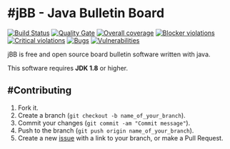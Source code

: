 #jBB - Java Bulletin Board
=================================
[![Build Status](http://vps289371.ovh.net:8000/buildStatus/icon?job=jBB%200.5.0-RC%20Build)](http://vps289371.ovh.net:8000/job/jBB%200.5.0-RC%20Build/) 
[![Quality Gate](http://vps289371.ovh.net:9000/api/badges/gate?key=org.jbb:jbb-parent:0.5.0-RC)](http://vps289371.ovh.net:9000/overview?id=org.jbb%3Ajbb-parent%3A0.5.0-RC)
[![Overall coverage](http://vps289371.ovh.net:9000/api/badges/measure?key=org.jbb:jbb-parent:0.5.0-RC&metric=overall_coverage&blinking=true)](http://vps289371.ovh.net:9000/overview?id=org.jbb%3Ajbb-parent%3A0.5.0-RC) 
[![Blocker violations](http://vps289371.ovh.net:9000/api/badges/measure?key=org.jbb:jbb-parent:0.5.0-RC&metric=blocker_violations&blinking=true)](http://vps289371.ovh.net:9000/overview?id=org.jbb%3Ajbb-parent%3A0.5.0-RC) 
[![Critical violations](http://vps289371.ovh.net:9000/api/badges/measure?key=org.jbb:jbb-parent:0.5.0-RC&metric=critical_violations&blinking=true)](http://vps289371.ovh.net:9000/overview?id=org.jbb%3Ajbb-parent%3A0.5.0-RC) 
[![Bugs](http://vps289371.ovh.net:9000/api/badges/measure?key=org.jbb:jbb-parent:0.5.0-RC&metric=bugs&blinking=true)](http://vps289371.ovh.net:9000/overview?id=org.jbb%3Ajbb-parent%3A0.5.0-RC) 
[![Vulnerabilities](http://vps289371.ovh.net:9000/api/badges/measure?key=org.jbb:jbb-parent:0.5.0-RC&metric=vulnerabilities&blinking=true)](http://vps289371.ovh.net:9000/overview?id=org.jbb%3Ajbb-parent%3A0.5.0-RC)


jBB is free and open source board bulletin software written with java.


This software requires **JDK 1.8** or higher.

#Contributing
------------

1. Fork it.
2. Create a branch (`git checkout -b name_of_your_branch`).
3. Commit your changes (`git commit -am "Commit message"`).
4. Push to the branch (`git push origin name_of_your_branch`).
5. Create a new [issue](https://github.com/jbb-project/jbb/issues/new) with a link to your branch, or make a Pull Request.
